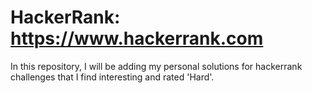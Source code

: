 # HackerRank: https://www.hackerrank.com

In this repository, I will be adding my personal solutions for hackerrank challenges that I find interesting and rated 'Hard'.
